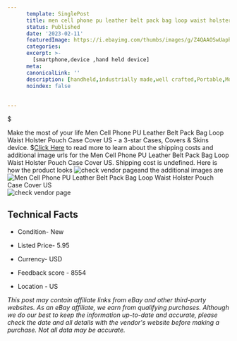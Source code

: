 ```yaml
---
      template: SinglePost
      title: men cell phone pu leather belt pack bag loop waist holster pouch case cover us
      status: Published
      date: '2023-02-11'
      featuredImage: https://i.ebayimg.com/thumbs/images/g/Z4QAAOSwUaphhJai/s-l225.jpg
      categories: 
      excerpt: >-
        [smartphone,device ,hand held device]
      meta:
      canonicalLink: ''
      description: [handheld,industrially made,well crafted,Portable,Mobile,Compact,Convenient,Lightweight,Maneuverable,Man-portable,Miniature,Carriable,Hand-held,Light,Holdable,Transportable,Mobile device,Pocket-sized,On-the-go,Wireless,Cordless,Compact size,Convenient size, smartphone,device ,hand held device]
      noindex: false
      
        
---
```

$

Make the most of your life Men Cell Phone PU Leather Belt Pack Bag Loop Waist Holster Pouch Case Cover US - a 3-star Cases, Covers & Skins device.
$[Click Here](https://www.ebay.com/itm/334232761463?hash=item4dd1d33477%3Ag%3AZ4QAAOSwUaphhJai&mkevt=1&mkcid=1&mkrid=711-53200-19255-0&campid=%253CePNCampaignId%253E&customid=%253CreferenceId%253E&toolid=10049) to read more to learn about the shipping costs and additional image urls for the Men Cell Phone PU Leather Belt Pack Bag Loop Waist Holster Pouch Case Cover US. Shipping cost is undefined. Here is how the product looks ![check vendor page](https://i.ebayimg.com/thumbs/images/g/Z4QAAOSwUaphhJai/s-l225.jpg)and the additional images are![Men Cell Phone PU Leather Belt Pack Bag Loop Waist Holster Pouch Case Cover US](https://i.ebayimg.com/images/g/Z4QAAOSwUaphhJai/s-l1600.jpg)![check vendor page](https://origin-galleryplus.ebayimg.com/ws/web/334232761463_2_0_1/225x225.jpg,https://origin-galleryplus.ebayimg.com/ws/web/334232761463_3_0_1/225x225.jpg,https://origin-galleryplus.ebayimg.com/ws/web/334232761463_4_0_1/225x225.jpg,https://origin-galleryplus.ebayimg.com/ws/web/334232761463_5_0_1/225x225.jpg,https://origin-galleryplus.ebayimg.com/ws/web/334232761463_6_0_1/225x225.jpg,https://origin-galleryplus.ebayimg.com/ws/web/334232761463_7_0_1/225x225.jpg,https://origin-galleryplus.ebayimg.com/ws/web/334232761463_8_0_1/225x225.jpg,https://origin-galleryplus.ebayimg.com/ws/web/334232761463_9_0_1/225x225.jpg,https://origin-galleryplus.ebayimg.com/ws/web/334232761463_10_0_1/225x225.jpg,https://origin-galleryplus.ebayimg.com/ws/web/334232761463_11_0_1/225x225.jpg,https://origin-galleryplus.ebayimg.com/ws/web/334232761463_12_0_1/225x225.jpg)



 ## Technical Facts 



     
      

 - Condition- New 


      

 - Listed Price- 5.95 


      

 - Currency- USD 


      

 - Feedback score - 8554 


      

 - Location - US 


      
      

 *_This post may contain affiliate links from eBay and other third-party websites. As an eBay affiliate, we earn from qualifying purchases. Although we do our best to keep the information up-to-date and accurate, please check the date and all details with the vendor's website before making a purchase. Not all data may be accurate._*






